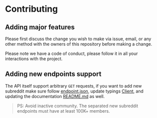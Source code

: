 # Contributing

## Adding major features
Please first discuss the change you wish to make via issue,
email, or any other method with the owners of this repository before making a change.

Please note we have a code of conduct, please follow it in all your interactions with the project.

## Adding new endpoints support
The API itself support arbitrary `GET` requests, if you want to add new subreddit make sure follow [endpoint.json](endpoint.json), update typings [Client](/src/class/Cabul.ts), and updating the documentation [README.md](README.md) as well.

> PS: Avoid inactive community. The separated new subreddit endpoints must have at least 100K+ members.